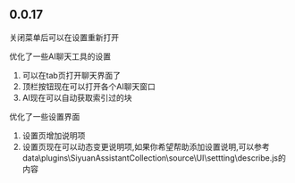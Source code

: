 ## 0.0.17

关闭菜单后可以在设置重新打开

优化了一些AI聊天工具的设置

1. 可以在tab页打开聊天界面了
2. 顶栏按钮现在可以打开各个AI聊天窗口
3. AI现在可以自动获取索引过的块

优化了一些设置界面

1. 设置页增加说明项
2. 设置页现在可以动态变更说明项,如果你希望帮助添加设置说明,可以参考data\plugins\SiyuanAssistantCollection\source\UI\settting\describe.js的内容